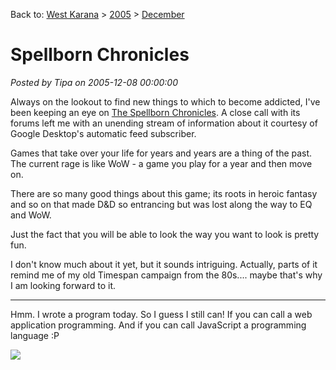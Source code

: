 Back to: [West Karana](/posts/westkarana.md) > [2005](/posts/2005/westkarana.md) > [December](./westkarana.md)
# Spellborn Chronicles

*Posted by Tipa on 2005-12-08 00:00:00*

Always on the lookout to find new things to which to become addicted, I've been keeping an eye on [The Spellborn Chronicles](http://www.thechroniclesofspellborn.com/scrolls/?id=scroll1). A close call with its forums left me with an unending stream of information about it courtesy of Google Desktop's automatic feed subscriber.

Games that take over your life for years and years are a thing of the past. The current rage is like WoW - a game you play for a year and then move on.

There are so many good things about this game; its roots in heroic fantasy and so on that made D&D so entrancing but was lost along the way to EQ and WoW.

Just the fact that you will be able to look the way you want to look is pretty fun.

I don't know much about it yet, but it sounds intriguing. Actually, parts of it remind me of my old Timespan campaign from the 80s.... maybe that's why I am looking forward to it.

---

Hmm. I wrote a program today. So I guess I still can! If you can call a web application programming. And if you can call JavaScript a programming language :P

![](../../../images/report.png)
